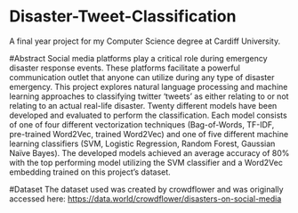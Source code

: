 # Disaster-Tweet-Classification

A final year project for my Computer Science degree at Cardiff University.

#Abstract
Social media platforms play a critical role during emergency disaster response events. These platforms facilitate a powerful communication outlet that anyone can utilize during any type of disaster emergency. This project explores natural language processing and  machine learning approaches to classifying twitter ‘tweets’ as either relating to or not relating to an actual real-life disaster. Twenty different models have been developed and evaluated to perform the classification. Each model consists of one of four different vectorization techniques (Bag-of-Words, TF-IDF, pre-trained Word2Vec, trained Word2Vec) and one of five different machine learning classifiers (SVM, Logistic Regression, Random Forest, Gaussian Naïve Bayes). The developed models achieved an average accuracy of 80% with the top performing model utilizing the SVM classifier and a Word2Vec embedding trained on this project’s dataset.

#Dataset
The dataset used was created by crowdflower and was originally accessed here: https://data.world/crowdflower/disasters-on-social-media
